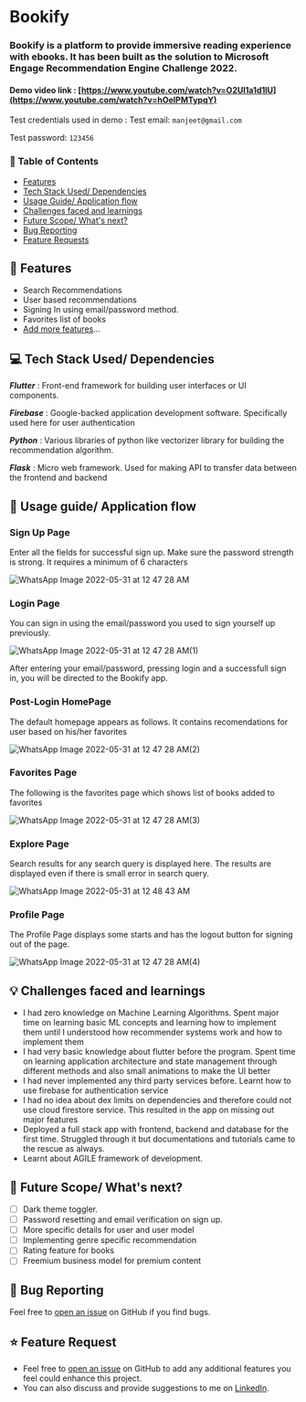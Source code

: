 # Bookify

### Bookify is a platform to provide immersive reading experience with ebooks. It has been built as the solution to Microsoft Engage Recommendation Engine Challenge 2022.

#### Demo video link : [https://www.youtube.com/watch?v=O2Ul1a1d1lU](https://www.youtube.com/watch?v=hOelPMTypqY)

Test credentials used in demo : 
Test email: `manjeet@gmail.com`

Test password: `123456`


### 📌 Table of Contents
* [Features](#features)
* [Tech Stack Used/ Dependencies](#tech-stack)
* [Usage Guide/ Application flow](#usage)
* [Challenges faced and learnings](#challenges)
* [Future Scope/ What's next?](#scope)
* [Bug Reporting](#bug)
* [Feature Requests](#feature-request)


<a id="features"></a>
## 🚀 Features
- Search Recommendations
- User based recommendations
- Signing In using email/password method.
- Favorites list of books
- [Add more features](#feature-request)...


<a id="tech-stack"></a>
## 💻 Tech Stack Used/ Dependencies

***Flutter*** : Front-end framework for building user interfaces or UI components.

***Firebase*** : Google-backed application development software. Specifically used here for user authentication

***Python*** : Various libraries of python like vectorizer library for building the recommendation algorithm.

***Flask*** : Micro web framework. Used for making API to transfer data between the frontend and backend

<a id="usage"></a>
## 📖 Usage guide/ Application flow

### Sign Up Page
Enter all the fields for successful sign up. Make sure the password strength is strong. It requires a minimum of 6 characters

![WhatsApp Image 2022-05-31 at 12 47 28 AM](https://user-images.githubusercontent.com/80444886/171054591-132c934b-aae1-4100-b09d-d63cddbc3865.jpeg)


### Login Page
You can sign in using the email/password you used to sign yourself up previously.

![WhatsApp Image 2022-05-31 at 12 47 28 AM(1)](https://user-images.githubusercontent.com/80444886/171054616-8530d919-2a87-4a0f-a424-1d3b36ca83c0.jpeg)

After entering your email/password, pressing login and a successfull sign in, you will be directed to the Bookify app.

### Post-Login HomePage
The default homepage appears as follows. It contains recomendations for user based on his/her favorites

![WhatsApp Image 2022-05-31 at 12 47 28 AM(2)](https://user-images.githubusercontent.com/80444886/171054626-851facd2-71b2-4c8b-b06c-a88cb0fe896c.jpeg)

### Favorites Page

The following is the favorites page which shows list of books added to favorites

![WhatsApp Image 2022-05-31 at 12 47 28 AM(3)](https://user-images.githubusercontent.com/80444886/171054641-de56f309-1e62-4eea-a651-04b0c1e789c7.jpeg)

### Explore Page

Search results for any search query is displayed here. The results are displayed even if there is small error in search query.

![WhatsApp Image 2022-05-31 at 12 48 43 AM](https://user-images.githubusercontent.com/80444886/171054653-18e0e940-9283-48da-956a-977f945778fe.jpeg)

### Profile Page

The Profile Page displays some starts and has the logout button for signing out of the page.

![WhatsApp Image 2022-05-31 at 12 47 28 AM(4)](https://user-images.githubusercontent.com/80444886/171054670-bee2a285-5864-4213-b619-dd908082dd20.jpeg)

<a id="challenges"></a>
## 💡 Challenges faced and learnings

- I had zero knowledge on Machine Learning Algorithms. Spent major time on learning basic ML concepts and learning how to implement them until I understood how recommender systems work and how to implement them
- I had very basic knowledge about flutter before the program. Spent time on learning application architecture and state management through different methods and also small animations to make the UI better
- I had never implemented any third party services before. Learnt how to use firebase for authentication service
- I had no idea about dex limits on dependencies and therefore could not use cloud firestore service. This resulted in the app on missing out major features
- Deployed a full stack app with frontend, backend and database for the first time. Struggled through it but documentations and tutorials came to the rescue as always. 
- Learnt about AGILE framework of development.


<a id="scope"></a>
## 🚧 Future Scope/ What's next?

- [ ] Dark theme toggler.
- [ ] Password resetting and email verification on sign up.
- [ ] More specific details for user and user model
- [ ] Implementing genre specific recommendation
- [ ] Rating feature for books
- [ ] Freemium business model for premium content

<a id="bug"></a>
## 🐛 Bug Reporting
Feel free to [open an issue](https://github.com/HustleAura/Bookify/issues) on GitHub if you find bugs.

<a id="feature-request"></a>
## ⭐ Feature Request
- Feel free to [open an issue](https://github.com/HustleAura/Bookify/issues) on GitHub to add any additional features you feel could enhance this project.  
- You can also discuss and provide suggestions to me on [LinkedIn](https://www.linkedin.com/in/manjeetpani/).

